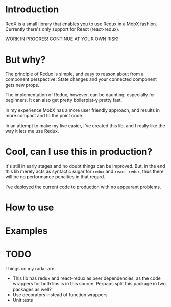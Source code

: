 # Introduction 
RedX is a small library that enables you to use Redux in a MobX fashion. Currently there's only support for React (react-redux).

WORK IN PROGRES! CONTINUE AT YOUR OWN RISK!

# But why?
The principle of Redux is simple, and easy to reason about from a component perspective: State changes and your connected component gets new props.

The implementation of Redux, however, can be daunting, especially for beginners. It can also get pretty boilerplat-y pretty fast.

In my experience MobX has a more user friendly approach, and results in more compact and to the point code.

In an attempt to make my live easier, I've created this lib, and I really like the way it lets me use Redux.

# Cool, can I use this in production?

It's still in early stages and no doubt things can be improved. But, in the end this lib merely acts as syntactic sugar for `redux` and `react-redux`, thus there will be no performance penalties in that regard.

I've deployed the current code to production with no appearant problems.

# How to use

# Examples

# TODO

Things on my radar are:
* This lib has redux and react-redux as peer dependencies, as the code wrappers for both libs is in this source. Perpaps split this package in two packages as well?
* Use decorators instead of function wrappers
* Unit tests
